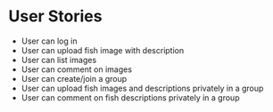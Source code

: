 # User Stories

+ User can log in
+ User can upload fish image with description
+ User can list images
+ User can comment on images
+ User can create/join a group
+ User can upload fish images and descriptions privately in a group
+ User can comment on fish descriptions privately in a group
